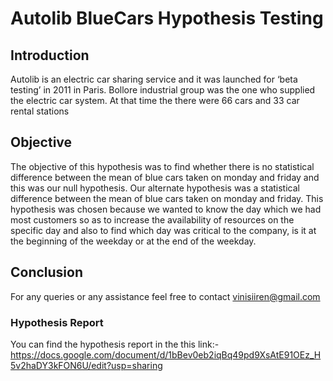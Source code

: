 # Autolib BlueCars Hypothesis Testing

## Introduction

Autolib is an electric car sharing service and it was launched for ‘beta testing’ in 2011 in Paris. Bollore industrial group was the one who supplied the electric car system. At that time the there were 66 cars and 33 car rental stations


##  Objective

The objective of this hypothesis was to find whether there is no statistical difference between the mean of blue cars taken on monday and friday and this was our null hypothesis. Our alternate hypothesis was a statistical difference between the mean of blue cars taken on monday and friday.
This hypothesis was chosen because we wanted to know the day which we had most customers so as to increase the availability of resources on the specific day and also to find which day was critical to the company,  is it at the beginning of the weekday or at the end of the weekday.

##  Conclusion
For any queries or any assistance feel free to contact vinisiiren@gmail.com

### Hypothesis Report
You can find the hypothesis report in the this link:- https://docs.google.com/document/d/1bBev0eb2iqBq49pd9XsAtE91OEz_H5v2haDY3kFON6U/edit?usp=sharing
